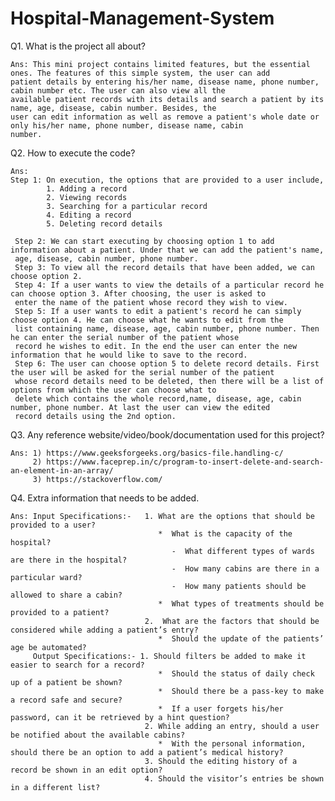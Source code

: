 # Hospital-Management-System
Q1. What is the project all about?
    
    Ans: This mini project contains limited features, but the essential ones. The features of this simple system, the user can add
    patient details by entering his/her name, disease name, phone number, cabin number etc. The user can also view all the  
    available patient records with its details and search a patient by its name, age, disease, cabin number. Besides, the                    
    user can edit information as well as remove a patient's whole date or only his/her name, phone number, disease name, cabin              number.

Q2. How to execute the code?
    
    Ans: 
    Step 1: On execution, the options that are provided to a user include,
            1. Adding a record
            2. Viewing records
            3. Searching for a particular record
            4. Editing a record
            5. Deleting record details
     
     Step 2: We can start executing by choosing option 1 to add information about a patient. Under that we can add the patient's name,
     age, disease, cabin number, phone number. 
     Step 3: To view all the record details that have been added, we can choose option 2.
     Step 4: If a user wants to view the details of a particular record he can choose option 3. After choosing, the user is asked to
     enter the name of the patient whose record they wish to view.
     Step 5: If a user wants to edit a patient's record he can simply choose option 4. He can choose what he wants to edit from the
     list containing name, disease, age, cabin number, phone number. Then he can enter the serial number of the patient whose
     record he wishes to edit. In the end the user can enter the new information that he would like to save to the record.
     Step 6: The user can choose option 5 to delete record details. First the user will be asked for the serial number of the patient
     whose record details need to be deleted, then there will be a list of options from which the user can choose what to
     delete which contains the whole record,name, disease, age, cabin number, phone number. At last the user can view the edited 
     record details using the 2nd option.

Q3. Any reference website/video/book/documentation used for this project?

    Ans: 1) https://www.geeksforgeeks.org/basics-file.handling-c/
         2) https://www.faceprep.in/c/program-to-insert-delete-and-search-an-element-in-an-array/
         3) https://stackoverflow.com/

Q4. Extra information that needs to be added.

    Ans: Input Specifications:-   1. What are the options that should be provided to a user?
                                     *  What is the capacity of the hospital?
                                        -  What different types of wards are there in the hospital?
                                        -  How many cabins are there in a particular ward?
                                        -  How many patients should be allowed to share a cabin?
                                     *  What types of treatments should be provided to a patient?
                                  2.  What are the factors that should be considered while adding a patient’s entry?    
                                     *  Should the update of the patients’ age be automated?
         Output Specifications:- 1. Should filters be added to make it easier to search for a record?
                                     *  Should the status of daily check up of a patient be shown?
                                     *  Should there be a pass-key to make a record safe and secure?
                                     *  If a user forgets his/her password, can it be retrieved by a hint question?
                                  2. While adding an entry, should a user be notified about the available cabins?
                                     *  With the personal information, should there be an option to add a patient’s medical history? 
                                  3. Should the editing history of a record be shown in an edit option?
                                  4. Should the visitor’s entries be shown in a different list?







     
     
     

